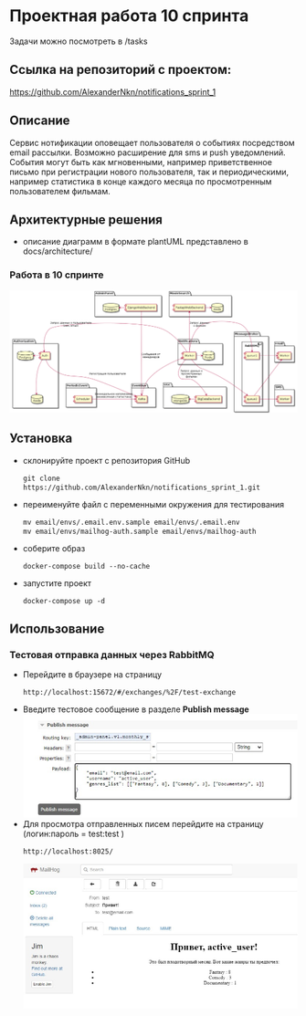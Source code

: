 # Проектная работа 10 спринта
Задачи можно посмотреть в /tasks

## Ссылка на репозиторий с проектом:
https://github.com/AlexanderNkn/notifications_sprint_1

## Описание
Сервис нотификации оповещает пользователя о событиях посредством email рассылки. Возможно расширение для sms и push уведомлений. События могут быть как мгновенными, например приветственное письмо при регистрации нового пользователя, так и периодическими, например статистика в конце каждого месяца по просмотренным пользователем фильмам.

## Архитектурные решения
- описание диаграмм в формате plantUML представлено в docs/architecture/

### Работа в 10 спринте
![Архитектура сервисов нотификации](docs/architecture/notifications_architecture.png)

## Установка
- склонируйте проект с репозитория GitHub
    ```
    git clone https://github.com/AlexanderNkn/notifications_sprint_1.git
    ```
- переименуйте файл с переменными окружения для тестирования
    ```
    mv email/envs/.email.env.sample email/envs/.email.env
    mv email/envs/mailhog-auth.sample email/envs/mailhog-auth
    ```
- соберите образ
    ```
    docker-compose build --no-cache
    ```
- запустите проект
    ```
    docker-compose up -d
    ```

## Использование
### Тестовая отправка данных через RabbitMQ
- Перейдите в браузере на страницу
    ```
    http://localhost:15672/#/exchanges/%2F/test-exchange
    ```
- Введите тестовое сообщение в разделе **Publish message**
  ![Отправка тестового сообщения](docs/images/push_msg.jpg)
- Для просмотра отправленных писем перейдите на страницу (логин:пароль = test:test ) 
    ```
    http://localhost:8025/
    ```
  ![mailhog_UI](docs/images/mailhog_UI.jpg)
